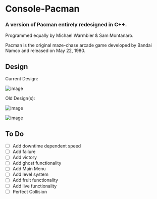 # Console-Pacman

### A version of Pacman entirely redesigned in C++. 

Programmed equally by Michael Warmbier & Sam Montanaro.

Pacman is the original maze-chase arcade game developed by Bandai Namco and released on May 22, 1980.


## Design

Current Design:

![image](https://user-images.githubusercontent.com/44079959/61318267-aa153c80-a7d2-11e9-888c-a5aa10c4a3e1.png)

Old Design(s):

![image](https://user-images.githubusercontent.com/44079959/59776884-93d29a00-9281-11e9-8e7e-636f6c5d5833.png)

![image](https://user-images.githubusercontent.com/44079959/59776935-aa78f100-9281-11e9-9c64-e8aadf9b4e88.png)

## To Do

- [ ] Add downtime dependent speed
- [ ] Add failure
- [ ] Add victory
- [ ] Add ghost functionality
- [ ] Add Main Menu
- [ ] Add level system
- [ ] Add fruit functionality
- [ ] Add live functionality
- [ ] Perfect Collision
